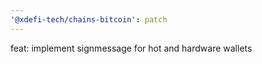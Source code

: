 ```yaml
---
'@xdefi-tech/chains-bitcoin': patch
---
```


feat: implement signmessage for hot and hardware wallets
